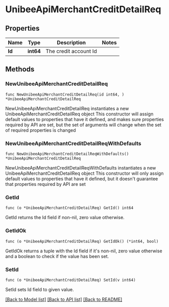 # UnibeeApiMerchantCreditDetailReq

## Properties

Name | Type | Description | Notes
------------ | ------------- | ------------- | -------------
**Id** | **int64** | The credit account Id | 

## Methods

### NewUnibeeApiMerchantCreditDetailReq

`func NewUnibeeApiMerchantCreditDetailReq(id int64, ) *UnibeeApiMerchantCreditDetailReq`

NewUnibeeApiMerchantCreditDetailReq instantiates a new UnibeeApiMerchantCreditDetailReq object
This constructor will assign default values to properties that have it defined,
and makes sure properties required by API are set, but the set of arguments
will change when the set of required properties is changed

### NewUnibeeApiMerchantCreditDetailReqWithDefaults

`func NewUnibeeApiMerchantCreditDetailReqWithDefaults() *UnibeeApiMerchantCreditDetailReq`

NewUnibeeApiMerchantCreditDetailReqWithDefaults instantiates a new UnibeeApiMerchantCreditDetailReq object
This constructor will only assign default values to properties that have it defined,
but it doesn't guarantee that properties required by API are set

### GetId

`func (o *UnibeeApiMerchantCreditDetailReq) GetId() int64`

GetId returns the Id field if non-nil, zero value otherwise.

### GetIdOk

`func (o *UnibeeApiMerchantCreditDetailReq) GetIdOk() (*int64, bool)`

GetIdOk returns a tuple with the Id field if it's non-nil, zero value otherwise
and a boolean to check if the value has been set.

### SetId

`func (o *UnibeeApiMerchantCreditDetailReq) SetId(v int64)`

SetId sets Id field to given value.



[[Back to Model list]](../README.md#documentation-for-models) [[Back to API list]](../README.md#documentation-for-api-endpoints) [[Back to README]](../README.md)


